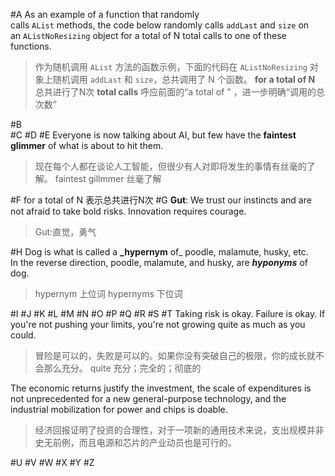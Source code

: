 
#A As an example of a function that randomly calls `AList` methods, the code below randomly calls `addLast` and `size` on an `AListNoResizing` object for a total of N total calls to one of these functions.
>作为随机调用 `AList` 方法的函数示例，下面的代码在 `AListNoResizing` 对象上随机调用 `addLast` 和 `size`，总共调用了 N 个函数。
**for a total of N** 总共进行了N次 **total calls** 呼应前面的“a total of " ，进一步明确“调用的总次数”

#B  
#C
#D
#E Everyone is now talking about AI, but few have the **faintest glimmer** of what is about to hit them.
>现在每个人都在谈论人工智能，但很少有人对即将发生的事情有丝毫的了解。
faintest gillmmer 丝毫了解

#F for a total of N 表示总共进行N次
#G **Gut**: We trust our instincts and are not afraid to take bold risks. Innovation requires courage.
>Gut:直觉，勇气


#H Dog is what is called a **_hypernym** of_ poodle, malamute, husky, etc. In the reverse direction, poodle, malamute, and husky, are **_hyponyms_** of dog.
>hypernym 上位词 hypernyms 下位词



#I
#J
#K
#L
#M
#N
#O
#P
#Q
#R
#S
#T Taking risk is okay. Failure is okay. If you're not pushing your limits, you're not growing quite as much as you could.
>冒险是可以的，失败是可以的。如果你没有突破自己的极限，你的成长就不会那么充分。
>quite 充分；完全的；彻底的

The economic returns justify the investment, the scale of expenditures is not unprecedented for a new general-purpose technology, and the industrial mobilization for power and chips is doable.
>经济回报证明了投资的合理性，对于一项新的通用技术来说，支出规模并非史无前例，而且电源和芯片的产业动员也是可行的。

#U 
#V
#W
#X
#Y
#Z